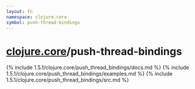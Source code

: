 ```yaml
---
layout: fn
namespace: clojure.core
symbol: push-thread-bindings
---
```


# [clojure.core](../)/push-thread-bindings

{% include 1.5.1/clojure.core/push_thread_bindings/docs.md %}
{% include 1.5.1/clojure.core/push_thread_bindings/examples.md %}
{% include 1.5.1/clojure.core/push_thread_bindings/src.md %}

